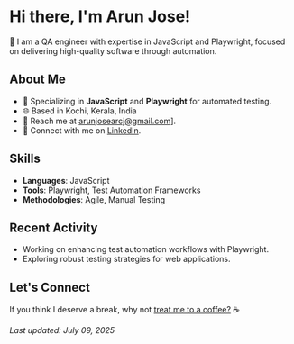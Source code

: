 # Hi there, I'm Arun Jose!
👋 I am a QA engineer with expertise in JavaScript and Playwright, focused on delivering high-quality software through automation.

## About Me
- 🎯 Specializing in **JavaScript** and **Playwright** for automated testing.
- 🌐 Based in Kochi, Kerala, India
- 📧 Reach me at arunjosearcj@gmail.com].
- 🔗 Connect with me on [LinkedIn](https://www.linkedin.com/in/arun-jose-qa-engineer).

## Skills
- **Languages**: JavaScript
- **Tools**: Playwright, Test Automation Frameworks
- **Methodologies**: Agile, Manual Testing

## Recent Activity
- Working on enhancing test automation workflows with Playwright.
- Exploring robust testing strategies for web applications.

## Let's Connect
If you think I deserve a break, why not [treat me to a coffee?](https://buymeacoffee.com/yourusername) ☕

*Last updated: July 09, 2025*
